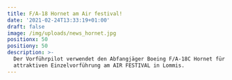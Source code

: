 ```yaml
---
title: F/A-18 Hornet am Air festival!
date: '2021-02-24T13:33:19+01:00'
draft: false
image: /img/uploads/news_hornet.jpg
positionx: 50
positiony: 50
description: >-
  Der Vorführpilot verwendet den Abfangjäger Boeing F/A-18C Hornet für eine
  attraktiven Einzelvorführung am AIR FESTIVAL in Lommis.
---
```


